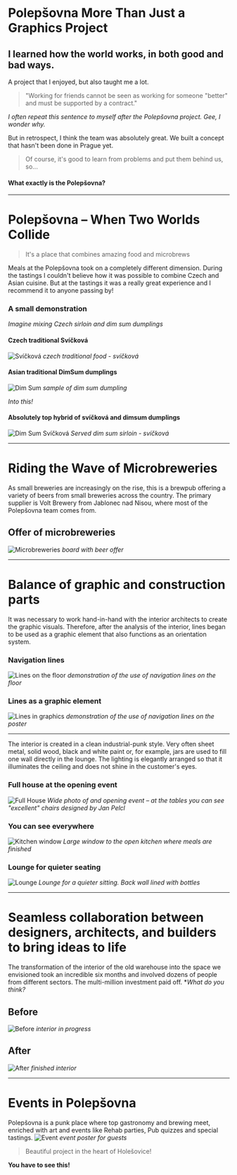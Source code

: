 # Polepšovna More Than Just a Graphics Project

## I learned how the world works, in both good and bad ways.
A project that I enjoyed, but also taught me a lot. 

> "Working for friends cannot be seen as working for someone "better" and must be supported by a contract."

*I often repeat this sentence to myself after the Polepšovna project. Gee, I wonder why.*


But in retrospect, I think the team was absolutely great. We built a concept that hasn't been done in Prague yet.

> Of course, it's good to learn from problems and put them behind us, so...
#### **What exactly is the Polepšovna?**

---

# Polepšovna – When Two Worlds Collide
> It's a place that combines amazing food and microbrews

Meals at the Polepšovna took on a completely different dimension. During the tastings I couldn't believe how it was possible to combine Czech and Asian cuisine. But at the tastings it was a really great experience and I recommend it to anyone passing by!
### A small demonstration
*Imagine mixing Czech sirloin and dim sum dumplings*

#### Czech traditional Svíčková  
![Svíčková](/02_first_impressions/images_casestudy/svickova.jpg)
*czech traditional food - svíčková*
#### Asian traditional DimSum dumplings
![Dim Sum](/02_first_impressions/images_casestudy/dimsum.webp)
*sample of dim sum dumpling*

*Into this!*
#### Absolutely top hybrid of svíčková and dimsum dumplings
![Dim Sum Svíčková](/02_first_impressions/images_casestudy/dimsumsvickova.jpg)
*Served dim sum sirloin - svíčková*

---

# Riding the Wave of Microbreweries
As small breweries are increasingly on the rise, this is a brewpub offering a variety of beers from small breweries across the country. The primary supplier is Volt Brewery from Jablonec nad Nisou, where most of the Polepšovna team comes from.

## Offer of microbreweries
![Microbreweries](/02_first_impressions/images_casestudy/Microbreweries.jpeg)
*board with beer offer*

---

# Balance of graphic and construction parts

It was necessary to work hand-in-hand with the interior architects to create the graphic visuals. Therefore, after the analysis of the interior, lines began to be used as a graphic element that also functions as an orientation system.

### Navigation lines
![Lines on the floor](/02_first_impressions/images_casestudy/floor_lines.jpg)
*demonstration of the use of navigation lines on the floor*
### Lines as a graphic element
![Lines in graphics](/02_first_impressions/images_casestudy/poster.png)
*demonstration of the use of navigation lines on the poster*

---

The interior is created in a clean industrial-punk style. Very often sheet metal, solid wood, black and white paint or, for example, jars are used to fill one wall directly in the lounge. The lighting is elegantly arranged so that it illuminates the ceiling and does not shine in the customer's eyes.

### Full house at the opening event
![Full House](/02_first_impressions/Images/full_house.jpeg)
*Wide photo of and opening event – at the tables you can see "excellent" chairs designed by Jan Pelcl*

### You can see everywhere
![Kitchen window](/02_first_impressions/Images/Kitchen_window.jpeg)
*Large window to the open kitchen where meals are finished*

### Lounge for quieter seating
![Lounge](/02_first_impressions/images_casestudy/glass_wall.jpeg)
*Lounge for a quieter sitting. Back wall lined with bottles*

---

# Seamless collaboration between designers, architects, and builders to bring ideas to life
The transformation of the interior of the old warehouse into the space we envisioned took an incredible six months and involved dozens of people from different sectors. The multi-million investment paid off.
**What do you think?*
## Before
![Before](/02_first_impressions/images_casestudy/mess.jpg)
*interior in progress*

## After
![After](/02_first_impressions/images_casestudy/interior.jpeg)
*finished interior*

---

# Events in Polepšovna
Polepšovna is a punk place where top gastronomy and brewing meet, enriched with art and events like Rehab parties, Pub quizzes and special tastings.
![Event](/02_first_impressions/images_casestudy/event.png)
*event poster for guests*

> Beautiful project in the heart of Holešovice!

**You have to see this!**
